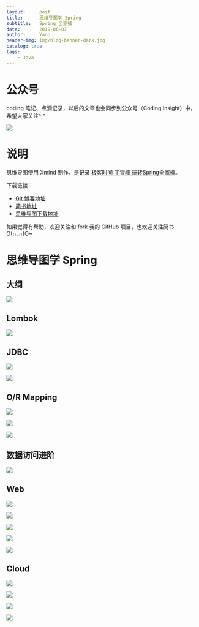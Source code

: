 ```yaml
---
layout:     post
title:      思维导图学 Spring
subtitle:   Spring 全家桶
date:       2019-06-07
author:     Yano
header-img: img/blog-banner-dark.jpg
catalog: true
tags:
    - Java
---
```


# 公众号

coding 笔记、点滴记录，以后的文章也会同步到公众号（Coding Insight）中，希望大家关注^_^

![](http://yano.oss-cn-beijing.aliyuncs.com/2019-07-29-qrcode_for_gh_a26ce4572791_258.jpg)

# 说明

思维导图使用 Xmind 制作，是记录 [极客时间 丁雪峰 玩转Spring全家桶](https://github.com/geektime-geekbang/geektime-spring-family)。

下载链接：
- [Git 博客地址](https://ljyyano.github.io/2019/06/07/%E6%80%9D%E7%BB%B4%E5%AF%BC%E5%9B%BE%E5%AD%A6Spring/)
- [简书地址](https://www.jianshu.com/p/f45d5623d7e6)
- [思维导图下载地址](https://github.com/LjyYano/Thinking_in_Java_MindMapping/blob/master/%E6%80%9D%E7%BB%B4%E5%AF%BC%E5%9B%BE-Spring%E5%85%A8%E5%AE%B6%E6%A1%B6.xmind)

如果觉得有帮助，欢迎关注和 fork 我的 GitHub 项目，也欢迎关注简书O(∩_∩)O~


# 思维导图学 Spring

## 大纲

![](http://yano.oss-cn-beijing.aliyuncs.com/2019-06-07-023514.jpg)

## Lombok

![](http://yano.oss-cn-beijing.aliyuncs.com/2019-06-07-023555.jpg)

## JDBC

![](http://yano.oss-cn-beijing.aliyuncs.com/2019-06-07-023614.jpg)

![](http://yano.oss-cn-beijing.aliyuncs.com/2019-06-07-023639.jpg)

## O/R Mapping

![](http://yano.oss-cn-beijing.aliyuncs.com/2019-06-07-023656.jpg)

![](http://yano.oss-cn-beijing.aliyuncs.com/2019-06-07-023734.jpg)

![](http://yano.oss-cn-beijing.aliyuncs.com/2019-06-07-023822.jpg)

## 数据访问进阶

![](http://yano.oss-cn-beijing.aliyuncs.com/2019-06-07-023846.jpg)

## Web

![](http://yano.oss-cn-beijing.aliyuncs.com/2019-06-07-023859.jpg)

![](http://yano.oss-cn-beijing.aliyuncs.com/2019-06-07-023911.jpg)

![](http://yano.oss-cn-beijing.aliyuncs.com/2019-06-07-023926.jpg)

![](http://yano.oss-cn-beijing.aliyuncs.com/2019-06-07-023944.jpg)

![](http://yano.oss-cn-beijing.aliyuncs.com/2019-06-07-023956.jpg)

## Cloud

![](http://yano.oss-cn-beijing.aliyuncs.com/2019-06-07-024012.jpg)

![](http://yano.oss-cn-beijing.aliyuncs.com/2019-06-07-024029.jpg)

![](http://yano.oss-cn-beijing.aliyuncs.com/2019-06-07-024044.jpg)

![](http://yano.oss-cn-beijing.aliyuncs.com/2019-06-07-024054.jpg)













